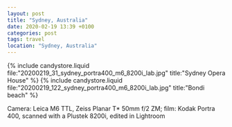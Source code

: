 ```yaml
---
layout: post
title: "Sydney, Australia"
date: 2020-02-19 13:39 +0100
categories: post
tags: travel
location: "Sydney, Australia"
---
```


{% include candystore.liquid file:"20200219_31_sydney_portra400_m6_8200i_lab.jpg" title:"Sydney Opera House" %}
{% include candystore.liquid file:"20200219_122_sydney_portra400_m6_8200i_lab.jpg" title:"Bondi beach" %}

Camera: Leica M6 TTL, Zeiss Planar T* 50mm f/2 ZM; film: Kodak Portra 400, scanned with a Plustek 8200i, edited in Lightroom 